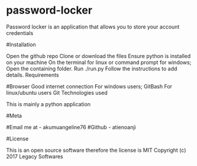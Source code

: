 # password-locker
Password locker is an application that allows you to store your account credentials

#Installation

   Open the github repo
   Clone or download the files
   Ensure python is installed on your machine
   On the terminal for linux or command prompt for windows;
   Open the containing folder.
   Run ./run.py
   Follow the instructions to add details.
   Requirements

#Browser
Good internet connection
For windows users;         GitBash
For linux/ubuntu users         Git
Technologies used

This is mainly a python application

#Meta

#Email me at - akumuangeline76 
#Github - atienoanji

#License

This is an open source software therefore the license is MIT 
Copyright (c) 2017 Legacy Softwares
